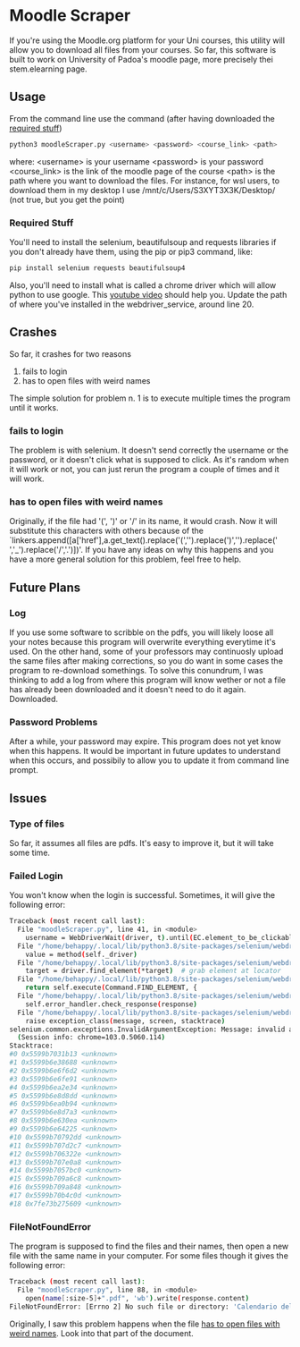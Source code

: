 # Moodle Scraper
If you're using the Moodle.org platform for your Uni courses, this utility will allow you to download 
all files from your courses. So far, this software is built to work on University of Padoa's moodle page,
more precisely thei stem.elearning page.

## Usage
From the command line use the command (after having downloaded the [required stuff](#required-stuff))
```bash
python3 moodleScraper.py <username> <password> <course_link> <path>
```
where: 
\<username\> is your username
\<password\> is your password
\<course_link\> is the link of the moodle page of the course
\<path\> is the path where you want to download the files. For instance, for wsl users,
to download them in my desktop I use /mnt/c/Users/S3XYT3X3K/Desktop/ (not true, but you get the point)

### Required Stuff
You'll need to install the selenium, beautifulsoup and requests libraries if you don't already have them,
using the pip or pip3 command, like:
```bash
pip install selenium requests beautifulsoup4
```

Also, you'll need to install what is called a chrome driver which will allow python to use google. 
This [youtube video](https://www.youtube.com/watch?v=2WVxzRD6Ds4) should help you. Update the path of
where you've installed in the webdriver_service, around line 20.

## Crashes 
So far, it crashes for two reasons
1. fails to login
2. has to open files with weird names

The simple solution for problem n. 1 is to execute multiple times the program until it works.

### fails to login
The problem is with selenium. It doesn't send correctly the username or the password, or it doesn't click 
what is supposed to click. As it's random when it will work or not, you can just rerun the program a 
couple of times and it will work.

### has to open files with weird names
Originally, if the file had '(', ')' or '/' in its name, it would crash. Now it will substitute this 
characters with others because of the 
`linkers.append([a['href'],a.get_text().replace('(','').replace(')','').replace(' ','_').replace('/','.')])'.
If you have any ideas on why this happens and you have a more general solution for this problem, 
feel free to help. 

## Future Plans
### Log
If you use some software to scribble on the pdfs, you will likely loose all your notes because this 
program will overwrite everything everytime it's used. On the other hand, some of your professors 
may continuosly upload the same files after making corrections, so you do want in some cases the program to 
re-download somethings. To solve this conundrum, I was thinking to add a log from where this program will know 
wether or not a file has already been downloaded and it doesn't need to do it again. Downloaded. 

### Password Problems
After a while, your password may expire. This program does not yet know when this happens. It would be 
important in future updates to understand when this occurs, and possibily to allow you to update it from 
command line prompt.

## Issues
### Type of files
So far, it assumes all files are pdfs. It's easy to improve it, but it will take some time. 

### Failed Login
You won't know when the login is successful. Sometimes, it will give the following error:
```bash
Traceback (most recent call last):
  File "moodleScraper.py", line 41, in <module>
    username = WebDriverWait(driver, t).until(EC.element_to_be_clickable(
  File "/home/behappy/.local/lib/python3.8/site-packages/selenium/webdriver/support/wait.py", line 78, in until
    value = method(self._driver)
  File "/home/behappy/.local/lib/python3.8/site-packages/selenium/webdriver/support/expected_conditions.py", line 326, in _predicate
    target = driver.find_element(*target)  # grab element at locator
  File "/home/behappy/.local/lib/python3.8/site-packages/selenium/webdriver/remote/webdriver.py", line 1248, in find_element
    return self.execute(Command.FIND_ELEMENT, {
  File "/home/behappy/.local/lib/python3.8/site-packages/selenium/webdriver/remote/webdriver.py", line 425, in execute
    self.error_handler.check_response(response)
  File "/home/behappy/.local/lib/python3.8/site-packages/selenium/webdriver/remote/errorhandler.py", line 247, in check_response
    raise exception_class(message, screen, stacktrace)
selenium.common.exceptions.InvalidArgumentException: Message: invalid argument: invalid locator
  (Session info: chrome=103.0.5060.114)
Stacktrace:
#0 0x5599b7031b13 <unknown>
#1 0x5599b6e38688 <unknown>
#2 0x5599b6e6f6d2 <unknown>
#3 0x5599b6e6fe91 <unknown>
#4 0x5599b6ea2e34 <unknown>
#5 0x5599b6e8d8dd <unknown>
#6 0x5599b6ea0b94 <unknown>
#7 0x5599b6e8d7a3 <unknown>
#8 0x5599b6e630ea <unknown>
#9 0x5599b6e64225 <unknown>
#10 0x5599b70792dd <unknown>
#11 0x5599b707d2c7 <unknown>
#12 0x5599b706322e <unknown>
#13 0x5599b707e0a8 <unknown>
#14 0x5599b7057bc0 <unknown>
#15 0x5599b709a6c8 <unknown>
#16 0x5599b709a848 <unknown>
#17 0x5599b70b4c0d <unknown>
#18 0x7fe73b275609 <unknown>
```

### FileNotFoundError
The program is supposed to find the files and their names, then open a new file with the same name in your computer. For some files though it gives the following error:
```bash
Traceback (most recent call last):
  File "moodleScraper.py", line 88, in <module>
    open(name[:size-5]+".pdf", 'wb').write(response.content)
FileNotFoundError: [Errno 2] No such file or directory: 'Calendario delle lezioni (modificato il 24/10/2022).pdf'
```
Originally, I saw this problem happens when the file [has to open files with weird names](#has-to-open-files-with-weird-names). 
Look into that part of the document.